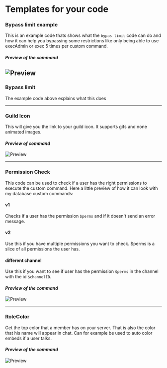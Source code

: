 # Templates for your code

### Bypass limit example
This is an example code thats shows what the `bypas limit` code can do and how it can help you bypassing some restrictions like only being able to use execAdmin or exec 5 times per custom command.

#### *Preview of the command*  
![Preview](https://i.imgur.com/M38k5xz.gif)
--- 

### Bypass limit  
The example code above explains what this does  

--- 

### Guild Icon  
This will give you the link to your guild icon. It supports gifs and none animated images.  

#### *Preview of command*  
![Preview](https://i.imgur.com/snIs2iN.png)

---

### Permission Check  
This code can be used to check if a user has the right permissions to execute the custom command. Here a little preview of how it can look with my database custom commands:

#### v1  
Checks if a user has the permission `$perms` and if it doesn't send an error message.  
#### v2  
Use this if you have multiple permissions you want to check. $perms is a slice of all permissions the user has.  
#### different channel  
Use this if you want to see if user has the permission `$perms` in the channel with the id `$channelID`.

#### *Preview of the command*  
![Preview](https://i.imgur.com/AvV2RKP.png)

---

### RoleColor  
  
Get the top color that a member has on your server. That is also the color that his name will appear in chat. Can for example be used to auto color embeds if a user talks.

#### *Preview of the command*  
![Preview](https://i.imgur.com/J3sUebi.png)